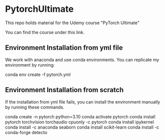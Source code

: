 # PytorchUltimate

This repo holds material for the Udemy course "PyTorch Ultimate"

You can find the course under this link.

## Environment Installation from yml file

We work with anaconda and use conda environments. You can replicate my environment by running:

conda env create -f pytorch.yml

## Environment Installation from scratch

If the installation from yml file fails, you can install the environment manually by running these commands.

conda create -n pytorch python=3.10
conda activate pytorch
conda install pytorch torchvision torchaudio cpuonly -c pytorch
conda install ipykernel
conda install -c anaconda seaborn
conda install scikit-learn
conda install -c conda-forge detecto